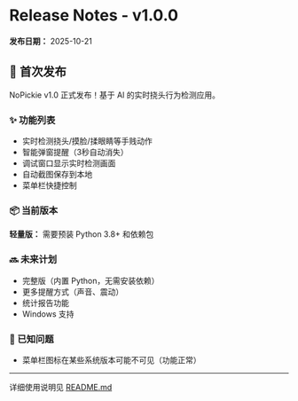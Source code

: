 # Release Notes - v1.0.0

**发布日期：** 2025-10-21

## 🎉 首次发布

NoPickie v1.0 正式发布！基于 AI 的实时挠头行为检测应用。

### ✨ 功能列表

- 实时检测挠头/摸脸/揉眼睛等手贱动作
- 智能弹窗提醒（3秒自动消失）
- 调试窗口显示实时检测画面
- 自动截图保存到本地
- 菜单栏快捷控制

### 📦 当前版本

**轻量版：** 需要预装 Python 3.8+ 和依赖包

### 🔜 未来计划

- 完整版（内置 Python，无需安装依赖）
- 更多提醒方式（声音、震动）
- 统计报告功能
- Windows 支持

### 🐛 已知问题

- 菜单栏图标在某些系统版本可能不可见（功能正常）

---

详细使用说明见 [README.md](README.md)
